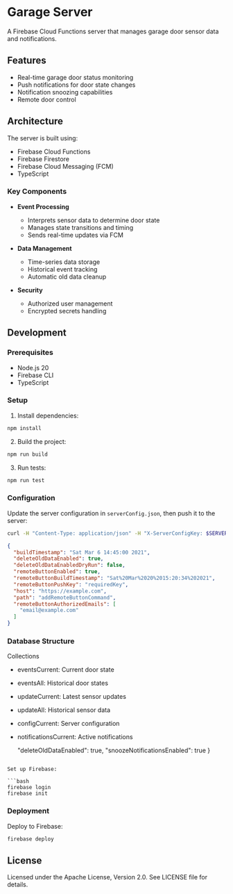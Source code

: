 # Garage Server

A Firebase Cloud Functions server that manages garage door sensor data and notifications.

## Features

- Real-time garage door status monitoring
- Push notifications for door state changes
- Notification snoozing capabilities
- Remote door control

## Architecture

The server is built using:
- Firebase Cloud Functions
- Firebase Firestore
- Firebase Cloud Messaging (FCM)
- TypeScript

### Key Components

- **Event Processing**
  - Interprets sensor data to determine door state
  - Manages state transitions and timing
  - Sends real-time updates via FCM

- **Data Management**
  - Time-series data storage
  - Historical event tracking
  - Automatic old data cleanup

- **Security**
  - Authorized user management
  - Encrypted secrets handling

## Development

### Prerequisites

- Node.js 20
- Firebase CLI
- TypeScript

### Setup

1. Install dependencies:

```bash
npm install
```

2. Build the project:

```bash
npm run build
```

3. Run tests:

```bash
npm run test
```

### Configuration

Update the server configuration in `serverConfig.json`, then push it to the server:

```bash
curl -H "Content-Type: application/json" -H "X-ServerConfigKey: $SERVER_CONFIG_UPDATE_KEY" https://us-central1-escape-echo.cloudfunctions.net/serverConfigUpdate -d @serverConfig.json
```

```json
{
  "buildTimestamp": "Sat Mar 6 14:45:00 2021",
  "deleteOldDataEnabled": true,
  "deleteOldDataEnabledDryRun": false,
  "remoteButtonEnabled": true,
  "remoteButtonBuildTimestamp": "Sat%20Mar%2020%2015:20:34%202021",
  "remoteButtonPushKey": "requiredKey",
  "host": "https://example.com",
  "path": "addRemoteButtonCommand",
  "remoteButtonAuthorizedEmails": [
    "email@example.com"
  ]
}
```

### Database Structure

Collections

- eventsCurrent: Current door state
- eventsAll: Historical door states
- updateCurrent: Latest sensor updates
- updateAll: Historical sensor data
- configCurrent: Server configuration
- notificationsCurrent: Active notifications

  "deleteOldDataEnabled": true,
  "snoozeNotificationsEnabled": true
}
```

Set up Firebase:

```bash
firebase login
firebase init
```

### Deployment
Deploy to Firebase:

```bash
firebase deploy
```

## License

Licensed under the Apache License, Version 2.0. See LICENSE file for details.
